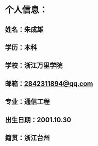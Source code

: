 # 个人信息：

## 姓名：朱成雄

## 学历：本科

## 学校：浙江万里学院

## 邮箱：2842311894@qq.com

## 专业：通信工程

## 出生日期：2001.10.30

## 籍贯：浙江台州
